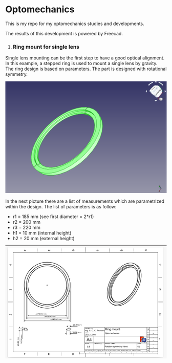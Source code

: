 # Optomechanics
This is my repo for my optomechanics studies and developments.

The results of this development is powered by Freecad.



1. ### Ring mount for single lens

Single lens mounting can be the first step to have a good optical alignment. In this example, a stepped ring is used to mount a single lens by gravity. The ring design is based on parameters. The part is designed with rotational symmetry.



![](Pics/ring_lens_mount_3D.png)

In the next picture there are a list of measurements which are parametrized within the design. The list of parameters is as follow:

* r1 = 185 mm (see first diameter = 2*r1)
* r2 = 200 mm
* r3 = 220 mm
* h1 = 10 mm (internal height)
* h2 = 20 mm (external height)

![](Pics/ring_lens_mount_views.png)




